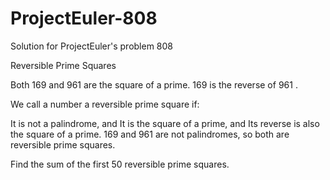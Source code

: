 # ProjectEuler-808
Solution for ProjectEuler's problem 808

Reversible Prime Squares


Both 169 and 961 are the square of a prime.
169 is the reverse of 961
.

We call a number a reversible prime square if:

It is not a palindrome, and
It is the square of a prime, and
Its reverse is also the square of a prime.
169 and 961 are not palindromes, so both are reversible prime squares.

Find the sum of the first 50 reversible prime squares.
